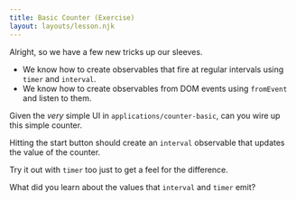 ```yaml
---
title: Basic Counter (Exercise)
layout: layouts/lesson.njk
---
```


Alright, so we have a few new tricks up our sleeves.

- We know how to create observables that fire at regular intervals using `timer` and `interval`.
- We know how to create observables from DOM events using `fromEvent` and listen to them.

Given the _very_ simple UI in `applications/counter-basic`, can you wire up this simple counter.

Hitting the start button should create an `interval` observable that updates the value of the counter.

Try it out with `timer` too just to get a feel for the difference.

What did you learn about the values that `interval` and `timer` emit?
